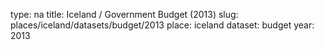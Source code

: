 type: na
title: Iceland / Government Budget (2013)
slug: places/iceland/datasets/budget/2013
place: iceland
dataset: budget
year: 2013
